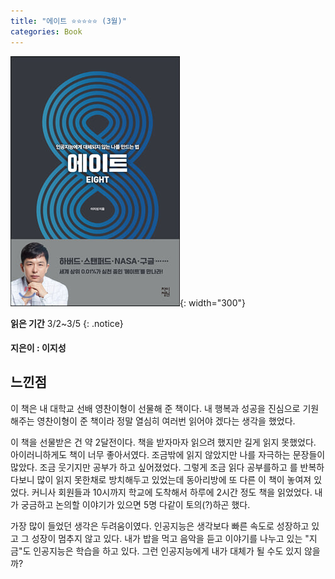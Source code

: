 ```yaml
---
title: "에이트 ⭐⭐⭐⭐⭐ (3월)"
categories: Book
---
```


![](/assets/images/eight.jpg){: width="300"}

**읽은 기간** 3/2~3/5
{: .notice}

#### 지은이 : 이지성


## 느낀점

이 책은 내 대학교 선배 영찬이형이 선물해 준 책이다. 내 행복과 성공을 진심으로 기원해주는 영찬이형이 준 책이라 정말 열심히 여러번 읽어야 겠다는 생각을 했었다.

이 책을 선물받은 건 약 2달전이다. 책을 받자마자 읽으려 했지만 길게 읽지 못했었다. 아이러니하게도 책이 너무 좋아서였다. 조금밖에 읽지 않았지만 나를 자극하는 문장들이 많았다. 조금 웃기지만 공부가 하고 싶어졌었다. 그렇게 조금 읽다 공부를하고 를 반복하다보니 많이 읽지 못한채로 방치해두고 있었는데 동아리방에 또 다른 이 책이 놓여져 있었다. 커니사 회원들과 10시까지 학교에 도착해서 하루에 2시간 정도 책을 읽었었다. 내가 궁금하고 논의할 이야기가 있으면 5명 다같이 토의(?)하곤 했다.

가장 많이 들었던 생각은 두려움이였다. 인공지능은 생각보다 빠른 속도로 성장하고 있고 그 성장이 멈추지 않고 있다. 내가 밥을 먹고 음악을 듣고 이야기를 나누고 있는 "지금"도 인공지능은 학습을 하고 있다. 그런 인공지능에게 내가 대체가 될 수도 있지 않을까?
